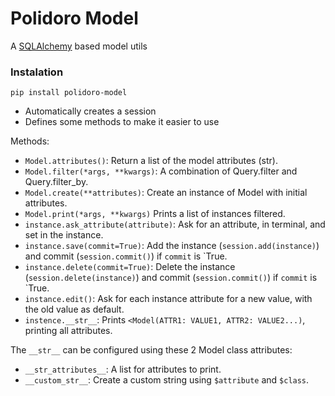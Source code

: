 # Polidoro Model

A [SQLAlchemy](https://www.sqlalchemy.org/) based model utils

### Instalation
```shell
pip install polidoro-model
```

- Automatically creates a session
- Defines some methods to make it easier to use

Methods:
- `Model.attributes()`: Return a list of the model attributes (str).
- `Model.filter(*args, **kwargs)`: A combination of Query.filter and Query.filter_by.
- `Model.create(**attributes)`: Create an instance of Model with initial attributes.
- `Model.print(*args, **kwargs)` Prints a list of instances filtered.
- `instance.ask_attribute(attribute)`: Ask for an attribute, in terminal, and set in the instance.
- `instance.save(commit=True)`: Add the instance (`session.add(instance)`) and commit (`session.commit()`) if `commit` is `True. 
- `instance.delete(commit=True)`: Delete the instance (`session.delete(instance)`) and commit (`session.commit()`) if `commit` is `True. 
- `instance.edit()`: Ask for each instance attribute for a new value, with the old value as default.
- `instence.__str__`: Prints `<Model(ATTR1: VALUE1, ATTR2: VALUE2...)`, printing all attributes.

The `__str__` can be configured using these 2 Model class attributes: 
- `__str_attributes__`: A list for attributes to print.
- `__custom_str__`: Create a custom string using `$attribute` and `$class`. 
